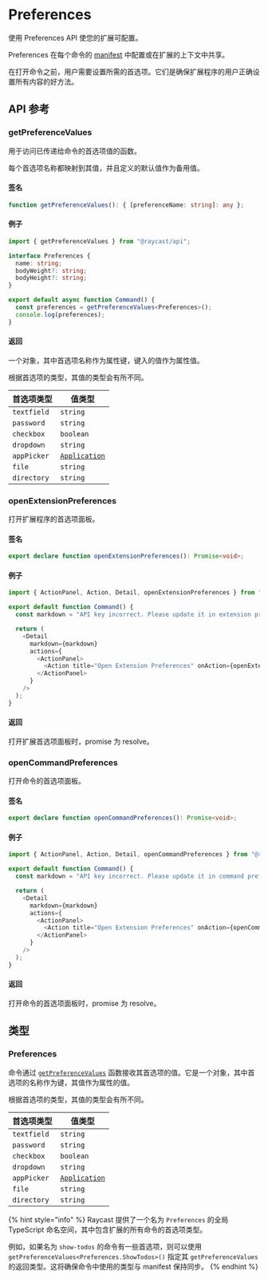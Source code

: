 # Preferences

使用 Preferences API 使您的扩展可配置。

Preferences 在每个命令的 [manifest](https://developers.raycast.com/information/manifest#preference-properties) 中配置或在扩展的上下文中共享。

在打开命令之前，用户需要设置所需的首选项。它们是确保扩展程序的用户正确设置所有内容的好方法。

## API 参考

### getPreferenceValues

用于访问已传递给命令的首选项值的函数。

每个首选项名称都映射到其值，并且定义的默认值作为备用值。

#### 签名

```typescript
function getPreferenceValues(): { [preferenceName: string]: any };
```

#### 例子

```typescript
import { getPreferenceValues } from "@raycast/api";

interface Preferences {
  name: string;
  bodyWeight?: string;
  bodyHeight?: string;
}

export default async function Command() {
  const preferences = getPreferenceValues<Preferences>();
  console.log(preferences);
}
```

#### 返回

一个对象，其中首选项名称作为属性键，键入的值作为属性值。

根据首选项的类型，其值的类型会有所不同。

| 首选项类型       | 值类型                                       |
| ----------- | ----------------------------------------- |
| `textfield` | `string`                                  |
| `password`  | `string`                                  |
| `checkbox`  | `boolean`                                 |
| `dropdown`  | `string`                                  |
| `appPicker` | [`Application`](utilities.md#application) |
| `file`      | `string`                                  |
| `directory` | `string`                                  |

### openExtensionPreferences

打开扩展程序的首选项面板。

#### 签名

```typescript
export declare function openExtensionPreferences(): Promise<void>;
```

#### 例子

```typescript
import { ActionPanel, Action, Detail, openExtensionPreferences } from "@raycast/api";

export default function Command() {
  const markdown = "API key incorrect. Please update it in extension preferences and try again.";

  return (
    <Detail
      markdown={markdown}
      actions={
        <ActionPanel>
          <Action title="Open Extension Preferences" onAction={openExtensionPreferences} />
        </ActionPanel>
      }
    />
  );
}
```

#### 返回

打开扩展首选项面板时，promise 为 resolve。

### openCommandPreferences

打开命令的首选项面板。

#### 签名

```typescript
export declare function openCommandPreferences(): Promise<void>;
```

#### 例子

```typescript
import { ActionPanel, Action, Detail, openCommandPreferences } from "@raycast/api";

export default function Command() {
  const markdown = "API key incorrect. Please update it in command preferences and try again.";

  return (
    <Detail
      markdown={markdown}
      actions={
        <ActionPanel>
          <Action title="Open Extension Preferences" onAction={openCommandPreferences} />
        </ActionPanel>
      }
    />
  );
}
```

#### 返回

打开命令的首选项面板时，promise 为 resolve。

## 类型

### Preferences

命令通过 [`getPreferenceValues`](https://developers.raycast.com/api-reference/preferences#getpreferencevalues) 函数接收其首选项的值。它是一个对象，其中首选项的名称作为键，其值作为属性的值。

根据首选项的类型，其值的类型会有所不同。

| 首选项类型       | 值类型                                       |
| ----------- | ----------------------------------------- |
| `textfield` | `string`                                  |
| `password`  | `string`                                  |
| `checkbox`  | `boolean`                                 |
| `dropdown`  | `string`                                  |
| `appPicker` | [`Application`](utilities.md#application) |
| `file`      | `string`                                  |
| `directory` | `string`                                  |

{% hint style="info" %}
Raycast 提供了一个名为 `Preferences` 的全局 TypeScript 命名空间，其中包含扩展的所有命令的首选项类型。

例如，如果名为 `show-todos` 的命令有一些首选项，则可以使用 `getPreferenceValues<Preferences.ShowTodos>()` 指定其 `getPreferenceValues` 的返回类型。这将确保命令中使用的类型与 manifest 保持同步。
{% endhint %}
